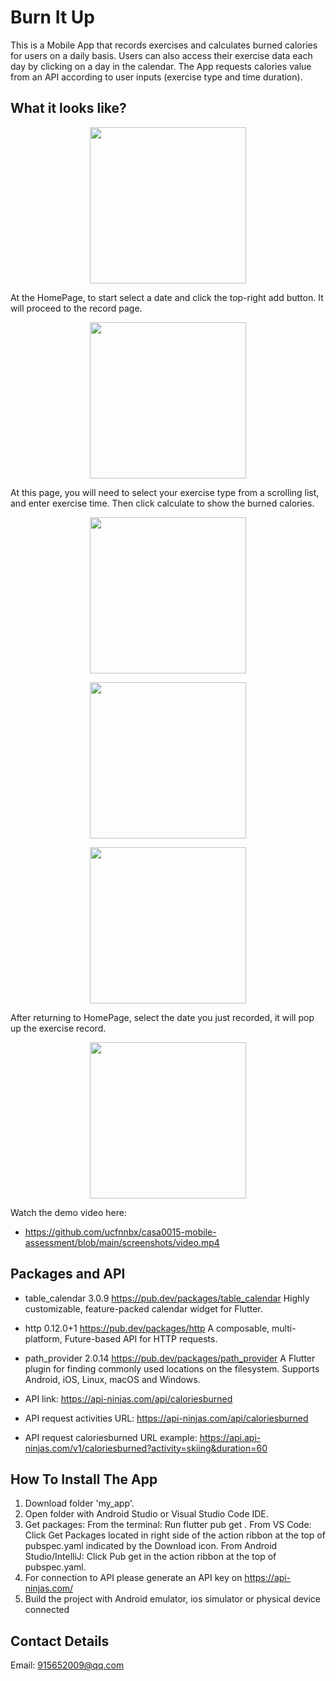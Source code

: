 # Burn It Up
This is a Mobile App that records exercises and calculates burned calories for users on a daily basis. Users can also access their exercise data each day by clicking on a day in the calendar. The App requests calories value from an API according to user inputs (exercise type and time duration). 

## What it looks like?
<p align="center">
<img
src="https://github.com/ucfnnbx/casa0015-mobile-assessment/blob/main/screenshots/Screenshot_1.png" width="250">
</p>

At the HomePage, to start select a date and click the top-right add button. It will proceed to the record page.

<p align="center">
<img
src="https://github.com/ucfnnbx/casa0015-mobile-assessment/blob/main/screenshots/Screenshot_2.png" width="250">
</p>

At this page, you will need to select your exercise type from a scrolling list, and enter exercise time. Then click calculate to show the burned calories.

<p align="center">
<img
src="https://github.com/ucfnnbx/casa0015-mobile-assessment/blob/main/screenshots/Screenshot_3.png" width="250">
</p>
<p align="center">
<img
src="https://github.com/ucfnnbx/casa0015-mobile-assessment/blob/main/screenshots/Screenshot_4.png" width="250">
</p>
<p align="center">
<img
src="https://github.com/ucfnnbx/casa0015-mobile-assessment/blob/main/screenshots/Screenshot_5.png" width="250">
</p>

After returning to HomePage, select the date you just recorded, it will pop up the exercise record.

<p align="center">
<img
src="https://github.com/ucfnnbx/casa0015-mobile-assessment/blob/main/screenshots/Screenshot_7.png" width="250">
</p>

Watch the demo video here:
- https://github.com/ucfnnbx/casa0015-mobile-assessment/blob/main/screenshots/video.mp4

## Packages and API
- table_calendar 3.0.9 https://pub.dev/packages/table_calendar 
  Highly customizable, feature-packed calendar widget for Flutter.
- http 0.12.0+1 https://pub.dev/packages/http
  A composable, multi-platform, Future-based API for HTTP requests.
- path_provider 2.0.14 https://pub.dev/packages/path_provider
  A Flutter plugin for finding commonly used locations on the filesystem. Supports Android, iOS, Linux, macOS and Windows.
  
- API link:
  https://api-ninjas.com/api/caloriesburned
- API request activities URL: 
  https://api-ninjas.com/api/caloriesburned
- API request caloriesburned URL example:
  https://api.api-ninjas.com/v1/caloriesburned?activity=skiing&duration=60

## How To Install The App
1. Download folder 'my_app'.
2. Open folder with Android Studio or Visual Studio Code IDE.
3. Get packages: From the terminal: Run flutter pub get . From VS Code: Click Get Packages located in right side of the action ribbon at the top of pubspec.yaml indicated by the Download icon. From Android Studio/IntelliJ: Click Pub get in the action ribbon at the top of pubspec.yaml.
4. For connection to API please generate an API key on https://api-ninjas.com/
5. Build the project with Android emulator, ios simulator or physical device connected

##  Contact Details
Email: 915652009@qq.com
